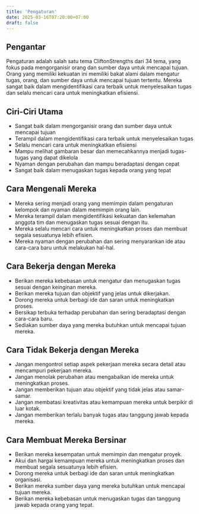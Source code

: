 ```yaml
---
title: 'Pengaturan'
date: 2025-03-16T07:20:00+07:00
draft: false
---
```


## Pengantar

Pengaturan adalah salah satu tema CliftonStrengths dari 34 tema, yang fokus pada mengorganisir orang dan sumber daya untuk mencapai tujuan. Orang yang memiliki kekuatan ini memiliki bakat alami dalam mengatur tugas, orang, dan sumber daya untuk mencapai tujuan tertentu. Mereka sangat baik dalam mengidentifikasi cara terbaik untuk menyelesaikan tugas dan selalu mencari cara untuk meningkatkan efisiensi.

## Ciri-Ciri Utama

- Sangat baik dalam mengorganisir orang dan sumber daya untuk mencapai tujuan
- Terampil dalam mengidentifikasi cara terbaik untuk menyelesaikan tugas
- Selalu mencari cara untuk meningkatkan efisiensi
- Mampu melihat gambaran besar dan memecahkannya menjadi tugas-tugas yang dapat dikelola
- Nyaman dengan perubahan dan mampu beradaptasi dengan cepat
- Sangat baik dalam menugaskan tugas kepada orang yang tepat

## Cara Mengenali Mereka

- Mereka sering menjadi orang yang memimpin dalam pengaturan kelompok dan nyaman dalam memimpin orang lain.
- Mereka terampil dalam mengidentifikasi kekuatan dan kelemahan anggota tim dan menugaskan tugas sesuai dengan itu.
- Mereka selalu mencari cara untuk meningkatkan proses dan membuat segala sesuatunya lebih efisien.
- Mereka nyaman dengan perubahan dan sering menyarankan ide atau cara-cara baru untuk melakukan hal-hal.

## Cara Bekerja dengan Mereka

- Berikan mereka kebebasan untuk mengatur dan menugaskan tugas sesuai dengan keinginan mereka.
- Berikan mereka tujuan dan objektif yang jelas untuk dikerjakan.
- Dorong mereka untuk berbagi ide dan saran untuk meningkatkan proses.
- Bersikap terbuka terhadap perubahan dan sering beradaptasi dengan cara-cara baru.
- Sediakan sumber daya yang mereka butuhkan untuk mencapai tujuan mereka.

## Cara Tidak Bekerja dengan Mereka

- Jangan mengontrol setiap aspek pekerjaan mereka secara detail atau mencampuri pekerjaan mereka.
- Jangan menolak perubahan atau mengabaikan ide mereka untuk meningkatkan proses.
- Jangan memberikan tujuan atau objektif yang tidak jelas atau samar-samar.
- Jangan membatasi kreativitas atau kemampuan mereka untuk berpikir di luar kotak.
- Jangan memberikan terlalu banyak tugas atau tanggung jawab kepada mereka.

## Cara Membuat Mereka Bersinar

- Berikan mereka kesempatan untuk memimpin dan mengatur proyek.
- Akui dan hargai kemampuan mereka untuk meningkatkan proses dan membuat segala sesuatunya lebih efisien.
- Dorong mereka untuk berbagi ide dan saran untuk meningkatkan organisasi.
- Berikan mereka sumber daya yang mereka butuhkan untuk mencapai tujuan mereka.
- Berikan mereka kebebasan untuk menugaskan tugas dan tanggung jawab kepada orang yang tepat.
